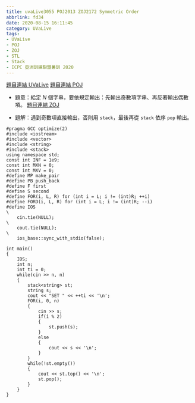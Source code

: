 ```yaml
---
title: uvaLive3055 POJ2013 ZOJ2172 Symmetric Order
abbrlink: fd34
date: 2020-08-15 16:11:45
category: UVaLive
tags:
- UVaLive
- POJ
- ZOJ
- STL
- Stack
- ICPC 亞洲訓練聯盟暑訓 2020
---
```

[題目連結 UVaLive](https://icpcarchive.ecs.baylor.edu/index.php?option=com_onlinejudge&Itemid=8&page=show_problem&problem=1056)
[題目連結 POJ](http://poj.org/problem?id=2013)
* 題意：給定 $N$ 個字串，要依規定輸出：先輸出奇數項字串、再反著輸出偶數項。
[題目連結 ZOJ](https://zoj.pintia.cn/problem-sets/91827364500/problems/91827365671)
<!-- more -->
* 題解：遇到奇數項直接輸出，否則用 `stack`，最後再從 `stack` 依序 `pop` 輸出。
```cpp=
#pragma GCC optimize(2)
#include <iostream>
#include <vector>
#include <string>
#include <stack>
using namespace std;
const int INF = 1e9;
const int MXN = 0;
const int MXV = 0;
#define MP make_pair
#define PB push_back
#define F first
#define S second
#define FOR(i, L, R) for (int i = L; i != (int)R; ++i)
#define FORD(i, L, R) for (int i = L; i != (int)R; --i)
#define IOS                                                                    \
    cin.tie(NULL);                                                          \
    cout.tie(NULL);                                                         \
    ios_base::sync_with_stdio(false);

int main()
{
    IOS;
    int n;
    int ti = 0;
    while(cin >> n, n)
    {
        stack<string> st;
        string s;
        cout << "SET " << ++ti << '\n';
        FOR(i, 0, n)
        {
            cin >> s;
            if(i % 2)
            {
                st.push(s);
            }
            else
            {
                cout << s << '\n';
            }
        }
        while(!st.empty())
        {
            cout << st.top() << '\n';
            st.pop();
        }
    }
}
```